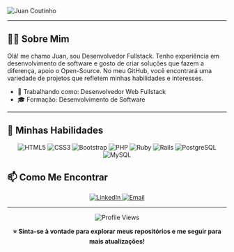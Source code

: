 ![Juan Coutinho](https://readme-typing-svg.herokuapp.com/?color=00bfbf&size=35&center=true&vCenter=true&width=1000&lines=Olá+meu+nome+é+Juan++Coutinho+Dos+Santos+;Tenho+18+anos+;Seja+bem+vindo!+😉)


---

## 🧑‍💻 Sobre Mim

Olá! me chamo Juan, sou Desenvolvedor Fullstack. Tenho experiência em desenvolvimento de software e gosto de criar soluções que fazem a diferença, apoio o Open-Source. No meu GitHub, você encontrará uma variedade de projetos que refletem minhas habilidades e interesses.

- 💼 Trabalhando como: Desenvolvedor Web Fullstack
- 🎓 Formação: Desenvolvimento de Software

---

## 🚀 Minhas Habilidades

<p align="center">
  <img src="https://img.shields.io/badge/HTML5-E34F26?style=for-the-badge&logo=html5&logoColor=white" alt="HTML5">
  <img src="https://img.shields.io/badge/CSS3-1572B6?style=for-the-badge&logo=css3&logoColor=white" alt="CSS3">
  <img src="https://img.shields.io/badge/-bootstrap-0D1117?style=for-the-badge&logo=bootstrap&labelColor=0D1117" alt="Bootstrap">
  <img src="https://img.shields.io/badge/PHP-777BB4?style=for-the-badge&logo=php&logoColor=white" alt="PHP">
  <img src="https://img.shields.io/badge/Ruby-CC342D?style=for-the-badge&logo=ruby&logoColor=white" alt="Ruby">
  <img src="https://img.shields.io/badge/rails-%23CC0000.svg?style=for-the-badge&logo=ruby-on-rails&logoColor=white" alt="Rails">
  <img src="https://img.shields.io/badge/PostgreSQL-000?style=for-the-badge&logo=postgresql" alt="PostgreSQL">
  <img src="https://img.shields.io/badge/MySQL-00000F?style=for-the-badge&logo=mysql&logoColor=white" alt="MySQL">
</p>

## 📫 Como Me Encontrar

<p align="center">
  <a href="https://www.linkedin.com/in/juancoutinho">
    <img alt="LinkedIn" src="https://img.shields.io/badge/LinkedIn-0077B5?style=for-the-badge&logo=linkedin&logoColor=white" />
  </a>
  <a href="mailto:juan.devx@gmail.com">
    <img alt="Email" src="https://img.shields.io/badge/Email-D14836?style=for-the-badge&logo=gmail&logoColor=white" />
  </a>
</p>

---

<p align="center">
  <img src="https://komarev.com/ghpvc/?username=JuanCoutinhox&style=for-the-badge" alt="Profile Views" />
</p>

<p align="center">
  <strong>⭐️ Sinta-se à vontade para explorar meus repositórios e me seguir para mais atualizações!</strong>
</p>
